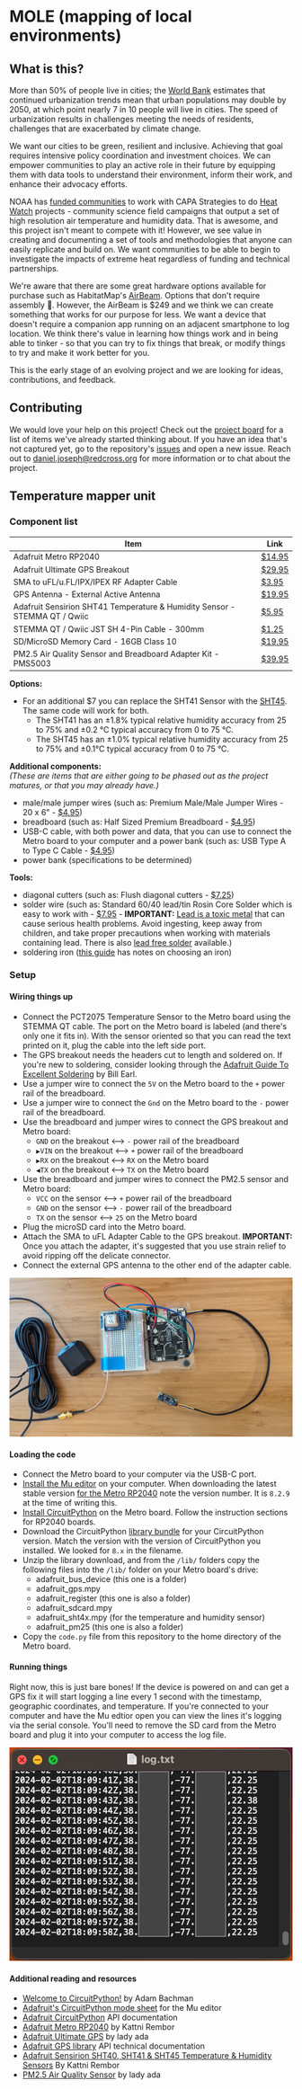 # MOLE (mapping of local environments)

## What is this?

More than 50% of people live in cities; the [World Bank](https://www.worldbank.org/en/topic/urbandevelopment/overview) estimates that continued urbanization trends mean that urban populations may double by 2050, at which point nearly 7 in 10 people will live in cities. The speed of urbanization results in challenges meeting the needs of residents, challenges that are exacerbated by climate change.

We want our cities to be green, resilient and inclusive. Achieving that goal requires intensive policy coordination and investment choices. We can empower communities to play an active role in their future by equipping them with data tools to understand their environment, inform their work, and enhance their advocacy efforts.

NOAA has [funded communities](https://www.heat.gov/pages/mapping-campaigns) to work with CAPA Strategies to do [Heat Watch](https://www.capastrategies.com/heat-watch) projects - community science field campaigns that output a set of high resolution air temperature and humidity data. That is awesome, and this project isn't meant to compete with it! However, we see value in creating and documenting a set of tools and methodologies that anyone can easily replicate and build on. We want communities to be able to begin to investigate the impacts of extreme heat regardless of funding and technical partnerships.

We're aware that there are some great hardware options available for purchase such as HabitatMap's [AirBeam](https://www.habitatmap.org/airbeam/buy-it-now). Options that don't require assembly 😬. However, the AirBeam is $249 and we think we can create something that works for our purpose for less. We want a device that doesn't require a companion app running on an adjacent smartphone to log location. We think there's value in learning how things work and in being able to tinker - so that you can try to fix things that break, or modify things to try and make it work better for you.

This is the early stage of an evolving project and we are looking for ideas, contributions, and feedback.

## Contributing

We would love your help on this project! Check out the [project board](https://github.com/orgs/AmericanRedCross/projects/2/views/1) for a list of items we've already started thinking about. If you have an idea that's not captured yet, go to the repository's [issues](https://github.com/AmericanRedCross/mapping-of-local-environments/issues/) and open a new issue. Reach out to daniel.joseph@redcross.org for more information or to chat about the project.

## Temperature mapper unit

### Component list

| Item  | Link |
| ------------- | ------------- |
| Adafruit Metro RP2040 | [$14.95](https://www.adafruit.com/product/5786) |
| Adafruit Ultimate GPS Breakout | [$29.95](https://www.adafruit.com/product/5440) |
| SMA to uFL/u.FL/IPX/IPEX RF Adapter Cable | [$3.95](https://www.adafruit.com/product/851) |
| GPS Antenna - External Active Antenna | [$19.95](https://www.adafruit.com/product/960) |
| Adafruit Sensirion SHT41 Temperature & Humidity Sensor - STEMMA QT / Qwiic | [$5.95](https://www.adafruit.com/product/5776) |
| STEMMA QT / Qwiic JST SH 4-Pin Cable - 300mm | [$1.25](https://www.adafruit.com/product/5384) |
| SD/MicroSD Memory Card - 16GB Class 10 | [$19.95](https://www.adafruit.com/product/2693) |
| PM2.5 Air Quality Sensor and Breadboard Adapter Kit - PMS5003 | [$39.95](https://www.adafruit.com/product/3686) |

**Options:**
- For an additional $7 you can replace the SHT41 Sensor with the [SHT45](https://www.adafruit.com/product/5665). The same code will work for both.
    - The SHT41 has an ±1.8% typical relative humidity accuracy from 25 to 75% and ±0.2 °C typical accuracy from 0 to 75 °C.
    - The SHT45 has an ±1.0% typical relative humidity accuracy from 25 to 75% and ±0.1°C typical accuracy from 0 to 75 °C.

**Additional components:**  
_(These are items that are either going to be phased out as the project matures, or that you may already have.)_
- male/male jumper wires (such as: Premium Male/Male Jumper Wires - 20 x 6" - [$4.95](https://www.adafruit.com/product/1957))
- breadboard (such as: Half Sized Premium Breadboard - [$4.95](https://www.adafruit.com/product/64))
- USB-C cable, with both power and data, that you can use to connect the Metro board to your computer and a power bank (such as: USB Type A to Type C Cable - [$4.95](https://www.adafruit.com/product/4474))
- power bank (specifications to be determined)

**Tools:**
- diagonal cutters (such as: Flush diagonal cutters - [$7.25](https://www.adafruit.com/product/152))
- solder wire (such as: Standard 60/40 lead/tin Rosin Core Solder which is easy to work with - [$7.95](https://www.adafruit.com/product/1886) - **IMPORTANT:** [Lead is a toxic metal](https://www.who.int/news-room/fact-sheets/detail/lead-poisoning-and-health) that can cause serious health problems. Avoid ingesting, keep away from children, and take proper precautions when working with materials containing lead. There is also [lead free solder](https://www.adafruit.com/product/1930) available.)
- soldering iron ([this guide](https://learn.adafruit.com/adafruit-guide-excellent-soldering) has notes on choosing an iron)

### Setup

#### Wiring things up

- Connect the PCT2075 Temperature Sensor to the Metro board using the STEMMA QT cable. The port on the Metro board is labeled (and there's only one it fits in). With the sensor oriented so that you can read the text printed on it, plug the cable into the left side port.
- The GPS breakout needs the headers cut to length and soldered on. If you're new to soldering, consider looking through the [Adafruit Guide To Excellent Soldering](https://learn.adafruit.com/adafruit-guide-excellent-soldering) by Bill Earl.
- Use a jumper wire to connect the `5V` on the Metro board to the `+` power rail of the breadboard.
- Use a jumper wire to connect the `Gnd` on the Metro board to the `-` power rail of the breadboard.
- Use the breadboard and jumper wires to connect the GPS breakout and Metro board:
  - `GND` on the breakout <--> `-` power rail of the breadboard
  - `▶VIN` on the breakout <--> `+` power rail of the breadboard
  - `▶RX` on the breakout <--> `RX` on the Metro board
  - `◀TX` on the breakout <--> `TX` on the Metro board
- Use the breadboard and jumper wires to connect the PM2.5 sensor and Metro board:
  - `VCC` on the sensor <--> `+` power rail of the breadboard
  - `GND` on the sensor  <--> `-` power rail of the breadboard
  - `TX` on the sensor <--> `25` on the Metro board
- Plug the microSD card into the Metro board.
- Attach the SMA to uFL Adapter Cable to the GPS breakout. **IMPORTANT:** Once you attach the adapter, it's suggested that you use strain relief to avoid ripping off the delicate connector.
- Connect the external GPS antenna to the other end of the adapter cable. 

![Picture of the various components connected together.](img/v2023.1.jpg)

#### Loading the code

- Connect the Metro board to your computer via the USB-C port.
- [Install the Mu editor](https://learn.adafruit.com/welcome-to-circuitpython/installing-mu-editor) on your computer. When downloading the latest stable version [for the Metro RP2040](https://circuitpython.org/board/adafruit_metro_rp2040/) note the version number. It is `8.2.9` at the time of writing this.
- [Install CircuitPython](https://learn.adafruit.com/welcome-to-circuitpython/installing-circuitpython) on the Metro board. Follow the instruction sections for RP2040 boards.
- Download the CircuitPython [library bundle](https://circuitpython.org/libraries) for your CircuitPython version. Match the version with the version of CircuitPython you installed. We looked for `8.x` in the filename.
- Unzip the library download, and from the `/lib/` folders copy the following files into the `/lib/` folder on your Metro board's drive:
  - adafruit_bus_device (this one is a folder)
  - adafruit_gps.mpy
  - adafruit_register (this one is also a folder)
  - adafruit_sdcard.mpy
  - adafruit_sht4x.mpy (for the temperature and humidity sensor)
  - adafruit_pm25 (this one is also a folder)
- Copy the `code.py` file from this repository to the home directory of the Metro board.

#### Running things

Right now, this is just bare bones! If the device is powered on and can get a GPS fix it will start logging a line every 1 second with the timestamp, geographic coordinates, and temperature. If you're connected to your computer and have the Mu edtior open you can view the lines it's logging via the serial console. You'll need to remove the SD card from the Metro board and plug it into your computer to access the log file.

![Screengrab of a text file showing the logged time, location, and temperature data.](img/logfile.png)

#### Additional reading and resources

- [Welcome to CircuitPython!](https://learn.adafruit.com/welcome-to-circuitpython) by Adam Bachman 
- [Adafruit's CircuitPython mode sheet](https://learn.adafruit.com/mu-keyboard-shortcut-cheat-sheets#circuitpython-mode-cheat-sheet-3011142) for the Mu editor
- [Adafruit CircuitPython](https://docs.circuitpython.org) API documentation
- [Adafruit Metro RP2040](https://learn.adafruit.com/adafruit-metro-rp2040) by Kattni Rembor 
- [Adafruit Ultimate GPS](https://learn.adafruit.com/adafruit-ultimate-gps) by lady ada 
- [Adafruit GPS library](https://docs.circuitpython.org/projects/gps/en/latest/index.html) API technical documentation
- [Adafruit Sensirion SHT40, SHT41 & SHT45 Temperature & Humidity Sensors](https://learn.adafruit.com/adafruit-sht40-temperature-humidity-sensor) By Kattni Rembor 
- [PM2.5 Air Quality Sensor](https://learn.adafruit.com/pm25-air-quality-sensor) by lady ada

